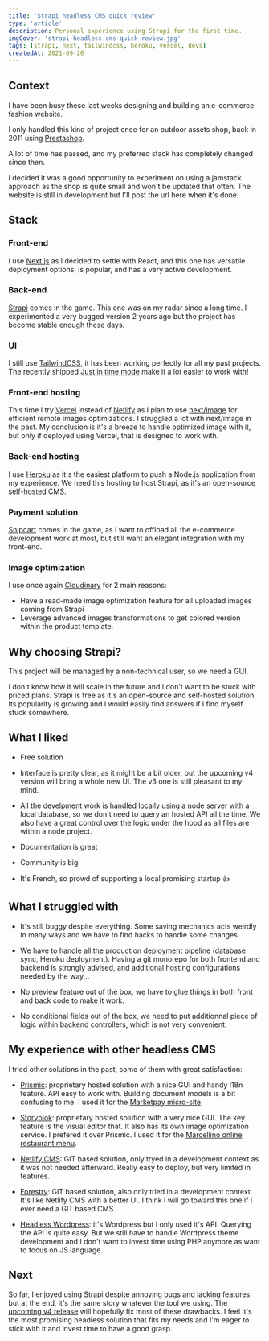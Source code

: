 ```yaml
---
title: 'Strapi headless CMS quick review'
type: 'article'
description: Personal experience using Strapi for the first time.
imgCover: 'strapi-headless-cms-quick-review.jpg'
tags: [strapi, next, tailwindcss, heroku, vercel, devs]
createdAt: 2021-09-26
---
```


## Context

I have been busy these last weeks designing and building an e-commerce fashion website.

I only handled this kind of project once for an outdoor assets shop, back in 2011 using [Prestashop](https://www.prestashop.com).

A lot of time has passed, and my preferred stack has completely changed since then.

I decided it was a good opportunity to experiment on using a jamstack approach as the shop is quite small and won't be updated that often. The website is still in development but I'll post the url here when it's done.

## Stack

### Front-end

I use [Next.js](https://nextjs.org/) as I decided to settle with React, and this one has versatile deployment options, is popular, and has a very active development.

### Back-end

[Strapi](https://strapi.io/) comes in the game. This one was on my radar since a long time. I experimented a very bugged version 2 years ago but the project has become stable enough these days.

### UI

I still use [TailwindCSS](https://tailwindcss.com/), it has been working perfectly for all my past projects. The recently shipped [Just in time mode](https://tailwindcss.com/docs/just-in-time-mode) make it a lot easier to work with!

### Front-end hosting

This time I try [Vercel](https://vercel.com/) instead of [Netlify](https://netlify.com/) as I plan to use [next/image](https://nextjs.org/docs/api-reference/next/image) for efficient remote images optimizations. I struggled a lot with next/image in the past. My conclusion is it's a breeze to handle optimized image with it, but only if deployed using Vercel, that is designed to work with.

### Back-end hosting

I use [Heroku](https://www.heroku.com/) as it's the easiest platform to push a Node.js application from my experience. We need this hosting to host Strapi, as it's an open-source self-hosted CMS.

### Payment solution

[Snipcart](https://snipcart.com/) comes in the game, as I want to offload all the e-commerce development work at most, but still want an elegant integration with my front-end.

### Image optimization

I use once again [Cloudinary](https://cloudinary.com/) for 2 main reasons:

- Have a read-made image optimization feature for all uploaded images coming from Strapi
- Leverage advanced images transformations to get colored version within the product template.

## Why choosing Strapi?

This project will be managed by a non-technical user, so we need a GUI.

I don't know how it will scale in the future and I don't want to be stuck with priced plans. Strapi is free as it's an open-source and self-hosted solution. Its popularity is growing and I would easily find answers if I find myself stuck somewhere.

## What I liked

- Free solution

- Interface is pretty clear, as it might be a bit older, but the upcoming v4 version will bring a whole new UI. The v3 one is still pleasant to my mind.

- All the develpment work is handled locally using a node server with a local database, so we don't need to query an hosted API all the time. We also have a great control over the logic under the hood as all files are within a node project.

- Documentation is great

- Community is big

- It's French, so prowd of supporting a local promising startup 👍

## What I struggled with

- It's still buggy despite everything. Some saving mechanics acts weirdly in many ways and we have to find hacks to handle some changes.

- We have to handle all the production deployment pipeline (database sync, Heroku deployment). Having a git monorepo for both frontend and backend is strongly advised, and additional hosting configurations needed by the way...

- No preview feature out of the box, we have to glue things in both front and back code to make it work.

- No conditional fields out of the box, we need to put additionnal piece of logic within backend controllers, which is not very convenient.

## My experience with other headless CMS

I tried other solutions in the past, some of them with great satisfaction:

- [Prismic](https://prismic.io/): proprietary hosted solution with a nice GUI and handy I18n feature. API easy to work with. Building document models is a bit confusing to me. I used it for the [Marketpay micro-site](https://lansolo99.netlify.app/projects/market-pay/).

- [Storyblok](https://www.storyblok.com/): proprietary hosted solution with a very nice GUI. The key feature is the visual editor that. It also has its own image optimization service. I prefered it over Prismic. I used it for the [Marcellino online restaurant menu](https://lansolo99.netlify.app/projects/marcellino/).

- [Netlify CMS](https://www.netlifycms.org/): GIT based solution, only tryed in a development context as it was not needed afterward. Really easy to deploy, but very limited in features.

- [Forestry](https://forestry.io/): GIT based solution, also only tried in a development context. It's like Netlify CMS with a better UI. I think I will go toward this one if I ever need a GIT based CMS.

- [Headless Wordpress](https://wordpress.org/): it's Wordpress but I only used it's API. Querying the API is quite easy. But we still have to handle Wordpress theme development and I don't want to invest time using PHP anymore as want to focus on JS language.

## Next

So far, I enjoyed using Strapi despite annoying bugs and lacking features, but at the end, it's the same story whatever the tool we using. The [upcoming v4 release](https://strapi.io/v4) will hopefully fix most of these drawbacks. I feel it's the most promising headless solution that fits my needs and I'm eager to stick with it and invest time to have a good grasp.

